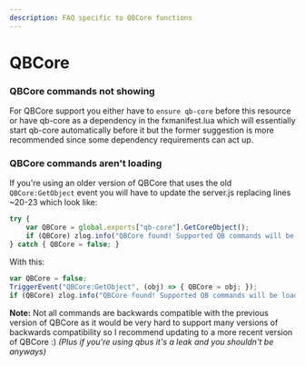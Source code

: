 ```yaml
---
description: FAQ specific to QBCore functions
---
```


# QBCore

### QBCore commands not showing

For QBCore support you either have to `ensure qb-core` before this resource or have qb-core as a dependency in the fxmanifest.lua which will essentially start qb-core automatically before it but the former suggestion is more recommended since some dependency requirements can act up.

### QBCore commands aren't loading

If you're using an older version of QBCore that uses the old `QBCore:GetObject` event you will have to update the server.js replacing lines \~20-23 which look like:

```js
try {
    var QBCore = global.exports["qb-core"].GetCoreObject();
    if (QBCore) zlog.info("QBCore found! Supported QB commands will be loaded.");
} catch { QBCore = false; }
```

With this:

```js
var QBCore = false;
TriggerEvent("QBCore:GetObject", (obj) => { QBCore = obj; });
if (QBCore) zlog.info("QBCore found! Supported QB commands will be loaded.");
```

**Note:** Not all commands are backwards compatible with the previous version of QBCore as it would be very hard to support many versions of backwards compatibility so I recommend updating to a more recent version of QBCore :) _(Plus if you're using qbus it's a leak and you shouldn't be anyways)_
